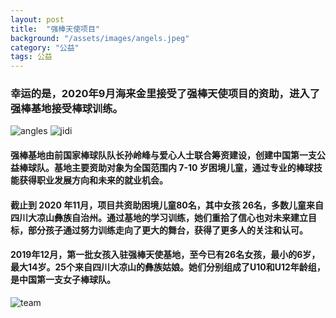 ```yaml
---
layout: post
title:  "强棒天使项目"
background: "/assets/images/angels.jpeg"
category: "公益"
tags: 公益
---
```

### 幸运的是，2020年9月海来金里接受了强棒天使项目的资助，进入了强棒基地接受棒球训练。
![angles](https://tva1.sinaimg.cn/large/e6c9d24ely1gojlljdldoj20rs0i8myn.jpg)
![jidi](https://tva1.sinaimg.cn/large/e6c9d24ely1gojm2k50iaj20dw09hmxz.jpg)

#### 强棒基地由前国家棒球队队长孙岭峰与爱心人士联合筹资建设，创建中国第一支公益棒球队。基地主要资助对象为全国范围内 7-10 岁困境儿童，通过专业的棒球技能获得职业发展方向和未来的就业机会。
#### 截止到 2020 年11月，项目共资助困境儿童80名，其中女孩 26名，多数儿童来自四川大凉山彝族自治州。通过基地的学习训练，她们重拾了信心也对未来建立目标，部分孩子通过努力训练走向了更大的舞台，获得了更多人的关注和认可。
#### 2019年12月，第一批女孩入驻强棒天使基地，至今已有26名女孩，最小的6岁，最大14岁。25个来自四川大凉山的彝族姑娘。她们分别组成了U10和U12年龄组，是中国第一支女子棒球队。
![team](https://tva1.sinaimg.cn/large/e6c9d24ely1gojlt594igj20fa0bxq4m.jpg)
